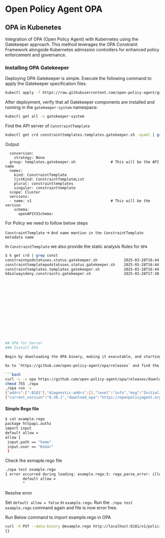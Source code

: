 # Open Policy Agent OPA



## OPA in Kubenetes

Integration of OPA (Open Policy Agent) with Kubernetes using the Gatekeeper approach. This method leverages the OPA Constraint Framework alongside Kubernetes admission controllers for enhanced policy enforcement and governance.

### Installing OPA Gatekeeper

Deploying OPA Gatekeeper is simple. Execute the following command to apply the Gatekeeper specification files:
```bash
kubectl apply -f https://raw.githubusercontent.com/open-policy-agent/gatekeeper/v3.14.0/deploy/gatekeeper.yaml
```

After deployment, verify that all Gatekeeper components are installed and running in the `gatekeeper-system` namespace:

```bash
kubectl get all -n gatekeeper-system
```

Find the API server of `ConstraintTemplate`
```bash
kubectl get crd constrainttemplates.templates.gatekeeper.sh -oyaml | grep -A12 conversion
```
Output
```plaintext
  conversion:
    strategy: None
  group: templates.gatekeeper.sh                # This will be the API name
  names:
    kind: ConstraintTemplate
    listKind: ConstraintTemplateList
    plural: constrainttemplates
    singular: constrainttemplate
  scope: Cluster
  versions:
  - name: v1                                    # This will be the version
    schema:
      openAPIV3Schema:
```



For Policy we need to follow below steps

`ConstraintTemplate` -> `And name mention in the ConstraintTemplate metadata name`

In `ConstraintTemplate` we also provide the static analysis Rules for `OPA`

```bash
$ k get crd | grep const
constraintpodstatuses.status.gatekeeper.sh            2025-03-28T16:44:32Z
constrainttemplatepodstatuses.status.gatekeeper.sh    2025-03-28T16:44:32Z
constrainttemplates.templates.gatekeeper.sh           2025-03-28T16:44:32Z
k8salwaysdeny.constraints.gatekeeper.sh               2025-03-28T17:38:54Z















## OPA for Server
### Install OPA 

Begin by downloading the OPA binary, making it executable, and starting the OPA server using the -s flag. By default, OPA listens on port 8181 and has an open API without built-in authentication or authorization:

Go to `https://github.com/open-policy-agent/opa/releases` and find the required version for installation.

```bash
curl -L -o opa https://github.com/open-policy-agent/opa/releases/download/v0.38.1/opa_linux_amd64
chmod 755 ./opa
./opa run -s
{"addrs":[":8181"],"diagnostic-addrs":[],"level":"info","msg":"Initializing server.","time":"2025-03-27T16:30:05Z"}
{"current_version":"0.38.1","download_opa":"https://openpolicyagent.org/downloads/v1.3.0/opa_linux_amd64","latest_version":"1.3.0","level":"info","msg":"OPA is out of date.","release_notes":"https://github.com/open-policy-agent/opa/releases/tag/v1.3.0","time":"2025-03-27T16:30:05Z"}
```

#### Simple Rego file

```bash
$ cat example.rego 
package httpapi.authz
import input
default allow = 
allow {
 input.path == "home"
 input.user == "Kedar"
 } 
```

Check the exmaple.rego file

```bash
./opa test example.rego
1 error occurred during loading: example.rego:3: rego_parse_error: illegal default rule (value cannot contain var)
        default allow = 
        ^
```
Resolve error

Set `default allow = false` in `example.rego`. Run the `./opa test example.rego` command again and file is now error free.

Run Below command to import example.rego in OPA


```bash
curl -X PUT --data-binary @example.rego http://localhost:8181/v1/policies/samplepolicy
{}
```
